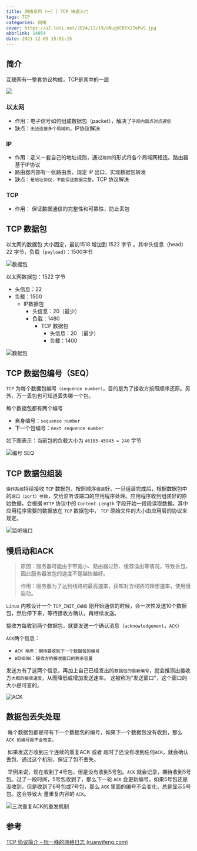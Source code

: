 ```yaml
---
title: 网络系列（一）| TCP 快速入门
tags: TCP
categories: 网络
cover: https://s2.loli.net/2024/12/19/dNugUCRYX27ePwS.jpg
abbrlink: 14054
date: 2021-12-05 15:51:15
---
```

## 简介

互联网有一整套协议构成，TCP是其中的一层

![](https://s2.loli.net/2024/12/20/XqyWG5sZdevSAVf.png) 

### 以太网

- 作用：电子信号如何组成数据包（packet），解决了`子网内部点对点通信`
- 缺点：`无法连接多个局域网`，IP协议解决

### IP

- 作用：定义一套自己的地址规则，通过`路由`的形式将各个局域网相连。路由器基于IP协议
- 路由器内部有一张路由表，规定 IP 出口，实现数据包转发
- 缺点：`是地址协议，不能保证数据完整`，TCP 协议解决

### TCP

- 作用： 保证数据通信的完整性和可靠性，防止丢包

## TCP 数据包

以太网的数据包 大小固定，最初1518 增加到 1522 字节 。其中头信息（head）22 字节，负载（`payload`）：1500字节

![数据包](https://s2.loli.net/2024/12/20/6LlB7hW5z2ecNQa.png)

 

以太网数据包：1522 字节

- 头信息：22
- 负载：1500
  - IP数据包
    - 头信息：20（最少）
    - 负载：1480
      - TCP 数据包
        - 头信息：20 （最少）
        - 负载：1400

![数据包](https://s2.loli.net/2024/12/20/ADXmMy1SJqC4wbe.png)

## TCP 数据包编号（SEQ）

`TCP` 为每个数据包编号`（sequence number）`，目的是为了接收方按照顺序还原。另外，万一丢包也可知道丢失哪一个包。

每个数据包都有两个编号

- 自身编号：`sequence number`
- 下一个包编号：`next sequence number`

如下图表示：当前包的负载大小为 `46183-45943 = 240` 字节

![编号 SEQ](https://s2.loli.net/2024/12/20/F7QTwmoiWqH3ZRP.png)

## TCP 数据包组装

`操作系统`持续接收 `TCP` 数据包，按照顺序`组装`好。一旦组装完成后，根据数据包中的`端口（port）参数`，交给监听该端口的应用程序处理。应用程序收到组装好的原始数据，会根据 `HTTP` 协议中的 `Content-Length` 字段开始一段段读取数据。其中应用程序需要的数据放在 `TCP` 数据包中， `TCP` 原始文件的大小由应用层的协议来规定。

![监听端口](https://s2.loli.net/2024/12/20/1TAQdlP7HCrZzYk.png)

## 慢启动和ACK

> 原因：服务器可能由于带宽小、路由器过热、缓存溢出等情况，导致丢包，因此服务器发包的速度不是越快越好。
>
> 作用：服务器为了达到线路的最高速率，获知对方线路的理想速率，使用慢启动。

`Linux` 内核设计一个 `TCP_INIT_CWND` 刚开始通信的时候，会一次性发送10个数据包，然后停下来，等待接收方确认，再继续发送。

接收方每收到两个数据包，就要发送一个确认消息（`acknowledgement`，`ACK`）

`ACK`两个信息：

- `ACK NUM`：`期待要收到下一个数据包的编号`
- `WINDOW`：`接收方的接收窗口的剩余容量`

发送方有了这两个信息，再加上自己已经发出的`数据包的最新编号`，就会推测出接收方`大概的接收速度`，从而降低或增加发送速率。 这被称为"发送窗口"，这个窗口的大小是可变的。

![ACK](https://s2.loli.net/2024/12/20/zhiG9MOQaL2461o.png)

## 数据包丢失处理

​	每个数据包都是带有下一个数据包的编号，如果下一个数据包没有收到，那么 `ACK 的编号就不会改变`。

​	如果发送方收到三个连续的重复ACK 或者 超时了还没有收到任何`ACK`，就会确认丢包，通过这个机制，保证了包不丢失。

​	举例来说，现在收到了4号包，但是没有收到5号包。`ACK` 就会记录，期待收到5号包。过了一段时间，5号包收到了，那么下一轮 `ACK` 会更新编号。如果5号包还是没收到，但是收到了6号包或7号包，那么 `ACK` 里面的编号不会变化，总是显示5号包。这会导致大 量重复内容的 `ACK`。

![三次重复ACK的重发机制](https://s2.loli.net/2024/12/20/w6k24BK9bj1QzHX.png)

## 参考

[TCP 协议简介 - 阮一峰的网络日志 (ruanyifeng.com)](https://www.ruanyifeng.com/blog/2017/06/tcp-protocol.html)
